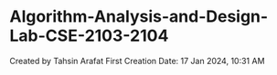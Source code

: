 # Algorithm-Analysis-and-Design-Lab-CSE-2103-2104


Created by Tahsin Arafat
First Creation Date: 17 Jan 2024, 10:31 AM
